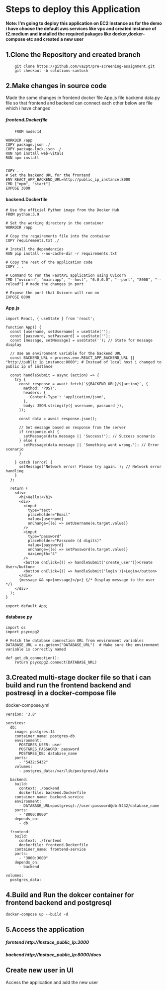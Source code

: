 # Steps to deploy this Application
#### Note: I'm going to deploy this application on EC2 Instance as for the demo i have choose the default aws services like vpc and created instance of t2.medium and installed the required pakages like docker,docker-compose etc and created a new user

## 1.Clone the Repository and created branch
```
    git clone https://github.com/va2pt/pre-screening-assignment.git
    git checkout -b solutions-santosh
```
## 2.Make changes in source code
Made the some changes in frontend docker file App.js file backend data.py file so that frontend and backend can connect each other below are file which i have changed

    
##### frontend.Dockerfile
```
    FROM node:14

WORKDIR /app
COPY package.json ./
COPY package-lock.json ./  
RUN npm install web-vitals
RUN npm install


COPY . .
# Set the backend URL for the frontend
ENV REACT_APP_BACKEND_URL=http://public_ip_instance:8000 
CMD ["npm", "start"]
EXPOSE 3000
```
#### backend.Dockerfile
```
# Use the official Python image from the Docker Hub
FROM python:3.9

# Set the working directory in the container
WORKDIR /app

# Copy the requirements file into the container
COPY requirements.txt ./

# Install the dependencies
RUN pip install --no-cache-dir -r requirements.txt

# Copy the rest of the application code
COPY . .

# Command to run the FastAPI application using Uvicorn
CMD ["uvicorn", "main:app", "--host", "0.0.0.0", "--port", "8000", "--reload"] # made the changes in port

# Expose the port that Uvicorn will run on
EXPOSE 8000
```
#### App.js
```
import React, { useState } from 'react';

function App() {
  const [username, setUsername] = useState('');
  const [password, setPassword] = useState('');
  const [message, setMessage] = useState(''); // State for message display

  // Use an environment variable for the backend URL
  const BACKEND_URL = process.env.REACT_APP_BACKEND_URL || "http://public_ip_instance:8000"; # Instead of local host i changed to public ip of instance

  const handleSubmit = async (action) => {
    try {
      const response = await fetch(`${BACKEND_URL}/${action}`, {
        method: 'POST',
        headers: {
          'Content-Type': 'application/json',
        },
        body: JSON.stringify({ username, password }),
      });

      const data = await response.json();
      
      // Set message based on response from the server
      if (response.ok) {
        setMessage(data.message || 'Success!'); // Success scenario
      } else {
        setMessage(data.message || 'Something went wrong.'); // Error scenario
      }

    } catch (error) {
      setMessage('Network error! Please try again.'); // Network error handling
    }
  };

  return (
    <div>
      <h1>Hello!</h1>
      <div>
        <input
          type="text"
          placeholder="Email"
          value={username}
          onChange={(e) => setUsername(e.target.value)}
        />
        <input
          type="password"
          placeholder="Passcode (4 digits)"
          value={password}
          onChange={(e) => setPassword(e.target.value)}
          maxLength="4"
        />
        <button onClick={() => handleSubmit('create_user')}>Create User</button>
        <button onClick={() => handleSubmit('login')}>Login</button>
      </div>
      {message && <p>{message}</p>} {/* Display message to the user */}
    </div>
  );
}

export default App;
```
#### database.py
```
import os
import psycopg2

# Fetch the database connection URL from environment variables
DATABASE_URL = os.getenv("DATABASE_URL")  # Make sure the environment variable is correctly named

def get_db_connection():
    return psycopg2.connect(DATABASE_URL)
```

## 3.Created multi-stage docker file so that i can build and run the frontend backend and postresql in a docker-compose file
docker-compose.yml
```
version: '3.8'

services:
  db:
    image: postgres:14
    container_name: postgres-db
    environment:
      POSTGRES_USER: user
      POSTGRES_PASSWORD: password
      POSTGRES_DB: database_name
    ports:
      - "5432:5432"
    volumes:
      - postgres_data:/var/lib/postgresql/data

  backend:
    build:
      context: ./backend
      dockerfile: backend.Dockerfile
    container_name: backend-service
    environment:
      - DATABASE_URL=postgresql://user:password@db:5432/database_name
    ports:
      - "8000:8000"
    depends_on:
      - db

  frontend:
    build:
      context: ./frontend
      dockerfile: frontend.Dockerfile
    container_name: frontend-service
    ports:
      - "3000:3000"
    depends_on:
      - backend

volumes:
  postgres_data:
```
## 4.Build and Run the dokcer container for frontend backend and postgresql
```
docker-compose up --build -d
```
## 5.Access the application 
##### forntend http://Instace_public_Ip:3000
##### backend http://Instace_public_Ip:8000/docs

## Create new user in UI
Access the application and add the new user
